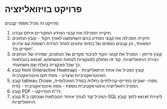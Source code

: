 # פרויקט בויזואליזציה
פרויקט זה מכיל מספר קבצים:
1. תיקייה המכילה את קבצי המידע המקוריים איתם עבדנו.
2. תיקייה המכילה את קבצי המידע בהם השתמשנו לאורך הקוד - קובץ הנתונים המאוחד, וכן קבצים נוספים של בסיסי נתונים לאחר הורדת רשומות עם ערכים חסרים וכד'.
3. קובץ פייתון - המכיל את קטעי הקוד לעיבוד מקדים של הנתונים, שמירה של הנתונים בטבלאות excel ויצירת הויזואליזציות. קוד זה מחולק לפונקציות לנוחות המשתמש, כך שכל פונקצייה בעלת שם משמעותי.
4. קובץ html (Interactive Heatmap) - קובץ המכיל את אחת הויזואליזציות האינטראקטיביות שיצרנו - מפת חום אינטראקטיבית.
5. קובץ tableau (מפה- ישובים כפריים-קהילתיים כתלות בגודל האוכלוסייה, אשכול ודת) - המכיל ויזואליזציה אינטראקטיבית נוספת - מפה אינטראקטיבית.
6. קובץ PDF - דו"ח הפרויקט.
7. קובץ R המכיל קוד לצורך איחוד הטבלאות שנכתבו ב-SQL לתוך קובץ excel ליצירת הויזואליזציות.
